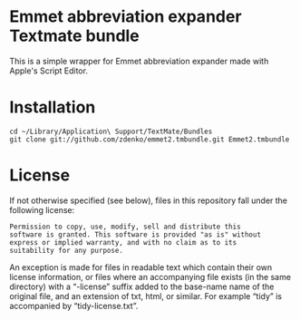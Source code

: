 # Emmet abbreviation expander Textmate bundle

This is a simple wrapper for Emmet abbreviation expander made with Apple's Script Editor.

# Installation

    cd ~/Library/Application\ Support/TextMate/Bundles
    git clone git://github.com/zdenko/emmet2.tmbundle.git Emmet2.tmbundle

# License

If not otherwise specified (see below), files in this repository fall under the following license:

	Permission to copy, use, modify, sell and distribute this
	software is granted. This software is provided "as is" without
	express or implied warranty, and with no claim as to its
	suitability for any purpose.

An exception is made for files in readable text which contain their own license information, or files where an accompanying file exists (in the same directory) with a “-license” suffix added to the base-name name of the original file, and an extension of txt, html, or similar. For example “tidy” is accompanied by “tidy-license.txt”.